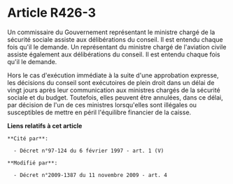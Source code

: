 # Article R426-3

Un commissaire du Gouvernement représentant le ministre chargé de la sécurité sociale assiste aux délibérations du conseil.
Il est entendu chaque fois qu'il le demande. Un représentant du ministre chargé de l'aviation civile assiste également aux
délibérations du conseil. Il est entendu chaque fois qu'il le demande.

Hors le cas d'exécution immédiate à la suite d'une approbation expresse, les décisions du conseil sont exécutoires de plein
droit dans un délai de vingt jours après leur communication aux ministres chargés de la sécurité sociale et du budget.
Toutefois, elles peuvent être annulées, dans ce délai, par décision de l'un de ces ministres lorsqu'elles sont illégales ou
susceptibles de mettre en péril l'équilibre financier de la caisse.

**Liens relatifs à cet article**

	**Cité par**:

	  - Décret n°97-124 du 6 février 1997 - art. 1 (V)

	**Modifié par**:

	  - Décret n°2009-1387 du 11 novembre 2009 - art. 4
